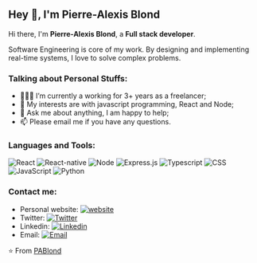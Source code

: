 ## Hey 👋, I'm Pierre-Alexis Blond

Hi there, I'm **Pierre-Alexis Blond**, a **Full stack developer**.

Software Engineering is core of my work. By designing and implementing real-time systems, I love to solve complex problems.

### Talking about Personal Stuffs:

- 👨🏽‍💻 I’m currently a working for 3+ years as a freelancer; 
- 🤔 My interests are with javascript programming, React and Node;
- 💬 Ask me about anything, I am happy to help;
- 📫 Please email me if you have any questions.

### Languages and Tools:


![React](https://img.shields.io/badge/react%20-%2320232a.svg?&style=for-the-badge&logo=react&logoColor=%2361DAFB)
![React-native](https://img.shields.io/badge/react_native%20-%2320232a.svg?&style=for-the-badge&logo=react&logoColor=%2361DAFB)
![Node](https://img.shields.io/badge/node.js%20-%2343853D.svg?&style=for-the-badge&logo=node.js&logoColor=white)
![Express.js](https://img.shields.io/badge/express.js%20-%23404d59.svg?&style=for-the-badge)
![Typescript](https://img.shields.io/badge/typescript%20-%23007ACC.svg?&style=for-the-badge&logo=typescript&logoColor=white)
![CSS](https://img.shields.io/badge/css3%20-%231572B6.svg?&style=for-the-badge&logo=css3&logoColor=white)
![JavaScript](	https://img.shields.io/badge/javascript%20-%23323330.svg?&style=for-the-badge&logo=javascript&logoColor=%23F7DF1E)
![Python](https://img.shields.io/badge/python%20-%2314354C.svg?&style=for-the-badge&logo=python&logoColor=white)

### Contact me:

- Personal website: [![website](https://img.shields.io/badge/https://www.pablond.com-3693F3?style=flat-square&logo=icloud&logoColor=white)](https://www.pablond.com)
- Twitter: [![Twitter](https://img.shields.io/badge/twitter-%231DA1F2.svg?&style=for-the-badge&logo=twitter&logoColor=white)](https://twitter.com/_pablond) 
- Linkedin: [![Linkedin](https://img.shields.io/badge/linkedin-%230077B5.svg?&style=for-the-badge&logo=linkedin&logoColor=white)](https://www.linkedin.com/in/pa-blond/)
- Email: [![Email](https://img.shields.io/badge/pierre-alexis.blond@live.fr-D14836?style=flat-square&logo=gmail&logoColor=white)](mailto:pierre-alexis.blond@live.fr)

⭐️ From [PABlond](https://github.com/PABlond)
